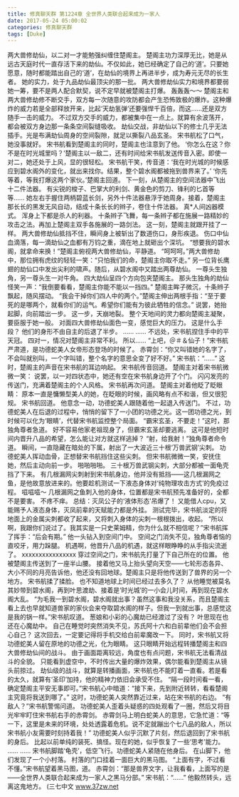 ```yaml
---
title: 修真聊天群 第1224章 全世界人类联合起来成为一家人
date: 2017-05-24 05:00:02
categories: 修真聊天群
tags: [Duke]
---
```


两大兽修劫仙，以二对一才能勉强纠缠住楚阁主。
楚阁主功力深厚无比，她是从远古天庭时代一直存活下来的劫仙。不仅如此，她已经确定了自己的‘道’。只要她愿意，随时都能踏出自己的‘道’，在劫仙的境界上再进半步，成为寿元无尽的长生者。
她的实力，处于九品劫仙最顶尖的那一批。
两大兽修劫仙实力和境界都要弱她一筹，要不是两人配合默契，说不定早就被楚阁主打爆。
轰轰轰～～
楚阁主和两大兽修劫修不断交手，双方每一次随意的攻防都会产生恐怖致极的爆炸。这种爆炸的威力若是全部释放开来，比起‘天劫氢弹’还要强悍千百倍，而这……还是双方随手一击的威力。
不过双方交手的威力，都被集中在一点上。就算有余波荡开，都会被双方身边那一条条空间裂缝吸收。
劫仙交战，非劫仙以下的修士几乎无法插手。光是布满劫仙周身的空间裂隙，就足以撕裂八品玄圣。
宋书航松了口气，她没事就好。
宋书航看到楚阁主的同时，楚阁主也注意到了他。
‘你怎么在这？你不是在时光城里吗？’楚阁主以一敌二，还有时间给宋书航发送传音入密。即使一对二，她还处于上风，显的很轻松。
宋书航干笑，传音道：‘我在时光城的时候感应到碧水阁外的变化，就出来找你。结果，整个碧水阁都被拖到兽界来了。’
‘你先等着，等我打爆这两个家伙。’楚阁主回道。
下一刻，从楚阁主的空间法器中飞出十二件法器。
有尖锐的梭子、巴掌大的利剑、黄金色的剪刀、锋利的匕首等等……
她左右手握住两柄碧蓝长剑，另外十件法器悬浮于她周身。接着，楚阁主那长长的黑发无风自动，结成十条长长的辫子，卷住十件法器。
真*人间凶器模式。
浑身上下都是杀人的利器。
十条辫子飞舞，每一条辫子都在施展一路精妙的攻击之法。再加上楚阁主双手各施展的一路剑法。
这一刻，楚阁主就跟开挂了一样。
两大兽修劫仙抵挡不住，瞬间身上被斩出了数道伤口，身形疾退。
伤口中仙血滴落，每一滴劫仙之血都有万钧之重，滴在地上就砸出个深坑。
“想要我的碧水阁，就拿命来换！”楚阁主俯视两大兽修劫仙，平静道。
“呵呵呵。”两大兽修劫中，那位拥有虎纹的轻轻一笑：“只怕我们的命，楚阁主你取不走。”
另一位背长鹰翅的劫仙口中发出尖利的啸声。随后，从碧水阁中又踏出两尊劫仙。
一尊头生独角，另一尊头生一对牛角。
四大劫仙呈四个方向包夹楚阁主。
那头生独角的劫仙怪笑一声：“我倒要看看，楚阁主你能不能以一挡四。”
楚阁主眸子微沉，十条辫子飘起，随风摆动。
“我会干掉你们四人中的两个。”楚阁主伸出两根手指：“至于要死的是哪两个，就看你们的运气。希望你们能有为彼此牺牲的信念。”
说罢，她抬起脚，向前踏出一步。
这一步，天崩地裂。
整个天地间的灵力都向楚阁主凝聚，要臣服于她一般。
对面四大兽修劫仙面色一变，感觉巨大的压力。
这是什么手段？
他们的身形不由自主的后退了半步。
……
……
不远处，宋书航捏住手中的平天冠。
四对一，情况对楚阁主非常不利。
所以……
“上吧，＠＃＆仙子！”宋书航严肃道，是功德蛇美人女帝形态登场的时候了。
赤霄剑：“你又叫错她的名字了，不会叫就别叫，一个字叫错，整个名字的意思全变了好不好。”
宋书航：“……”
这时，楚阁主的声音在宋书航的耳边响起。
宋书航传音回道。
楚阁主对着宋书航微微一笑：
说罢，以一对四状态中，她还有空在宋书航身边开了个门。
闪闪发亮的传送门，充满着楚阁主的个人风格。
宋书航再次问道。
楚阁主对着他眨了眨眼睛：
原本一直是慵懒型美人的她，在眨眼的时候，画风略有点不和谐，但又很犯规。
宋书航回道。
他意念一动，功德蛇美人跟随着他一起退入传送门。
不过，功德蛇美人在后退的过程中，悄悄的留下了一小团的功德之光。这一团功德之光，到时候可以化为‘眼睛’，代替宋书航监控整个局面。
“霸宋玄圣，不要走！”这时，那独角尊者急道。
好不容易他家老祖现身了，但霸宋玄圣却要逃离。
这可是他短时间内晋升八品的希望，怎么能让对方就这样逃掉？
“射，给我射！”独角尊者命令道。
瞬间，一直隐藏在暗处的下属，射出了一大波近三十根‘万兽武钢’尖刺。
功德蛇美人挥动血骨，正想替宋书航挡住这些尖刺。
但宋书航微微一笑，安抚住她，然后主动向前一步。
啪啪啪啪。
三十根万兽武钢尖刺，大部分都被一面龟壳挡了下来。
有几根漏网尖刺射到宋书航身边，他并没有抵挡——这几根漏网之鱼，是他故意放进来的。他要趁机测试一下液态身体对‘纯物理攻击方式’的免疫过程。
嗞嗞嗞～
几根漏网之鱼刺入他的身体，位置都是宋书航预先准备好的，全都不是要害。
不疼不痒。
总结：灭凤公子的‘液体形态’吊爆了！
又能借人cpu，又能赐予人液态身体，灭凤前辈的天赋能力都是外挂。
测试完毕，宋书航淡定的将地面上的金属尖刺都收了起来，又将刺入身体的尖刺一根根拨出，收起。
“所以啊，我跟你们说过了。我其实是一只史莱姆精，你为什么就不相信呢？”宋书航挥了挥手：“后会有期。”
他一头钻入到空间门中。
空间之门消失不见，独角尊者恼的直咬牙，用力跺腿。
机遇啊，他晋升八品的机遇，就这样眼睁睁的从手指尖流逝了。
xxxxxxxxxxxxxxxx
穿过空间之门，宋书航先打量了下自己所在的位置。
他被楚阁主传送到了一座半山腰。
接着他又马上抬头望向天空——七轮形态各异、大小不同的月亮告诉他，他还没有回地球。楚阁主只是将他传送到了兽界的另一个地方。
宋书航揉了揉脸。
也不知道地球上时间已经过去多久了？
从他睡觉被莫名其妙带到碧水阁，再到叶思渡劫、接着是‘时光城’的一小会儿时间，再到现在碧水阁大乱。
“为毛我一到碧水阁，碧水阁就出事？虽然这事和我没关系，而且楚阁主看上去也早就知道兽家的家伙会来夺取碧水阁的样子。但我一到就出事，总感觉这是我的锅一样。”宋书航叹道。
葱娘和小彩的心魔劫已经渡过了没有？
叶思现在也还在心魔劫中。
自己在睡觉时突然消失不见，苏氏阿十六和白前辈他们会不会担心自己？
这次回去，一定要记得将手机交给白前辈魔改一下。
同时，宋书航又将功德蛇美人留在原地的功德之光，化为眼睛。
这只眼睛开始远程转播楚阁主和四大兽修劫仙间的战斗。
由于画面距离较远，角度也有点问题，宋书航无法看清战斗的全貌。
只能看到虚空中，不时传出大量的爆炸效果，偶尔能看到楚阁主从镜头前掠过。
劫仙级的战斗，就算是转播画面，宋书航也不能盯着一直看。若是看的太久，就算有‘圣印’加持，他的精神力依旧会承受不住。
“隔一段时间看一看，确定楚阁主平安无事即可。”宋书航心中暗道：“接下来，先到附近转转，看看楚阁主究竟将我送到哪了。”
这时，功德蛇美人突然靠近过来，站在宋书航的右边。
“有敌人？”宋书航警惕问道。
功德蛇美人歪着头疑惑的四处观看了一圈，然后又将目光牢牢盯住宋书航右手的赤霄剑。
赤霄剑马上明白蛇美人的意思，它急忙道：“等一下，这里是未来的环境，处处透露着危机。说不定就蹦出个七八品的敌人，所以宋书航小友需要时刻持着我！”
功德蛇美人似乎沉默了片刻，然后退回到了宋书航的身后。
比起以前单纯的装死、搞怪。现在的她，似乎恢复了一些‘思考’能力。
……
……
宋书航脚踏‘龟壳’，低空飞行。功德蛇美人紧随在他身后。
在山脚下，他们发现了一个小村落。
村落的门口挂着一面巨大的黑马图。
“上面有字，不过看不懂。”宋书航望着黑马图，道。
赤霄剑：“那是兽界文字，让我看看，上面写的是——全世界人类联合起来成为一家人之黑马分部。”
宋书航：“……”
他毅然转头，远离这鬼地方。
(三七中文 www.37zw.net